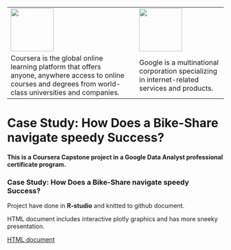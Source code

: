 |                                                                                                                                                                |     |                                                                                                                                         |
|-------------------------------------|----------|--------------------------|
| <img src="https://companieslogo.com/img/orig/COUR_BIG-e3284ace.png" width="100"/>                                                                              |     | <img src="https://upload.wikimedia.org/wikipedia/commons/thumb/2/2f/Google_2015_logo.svg/2560px-Google_2015_logo.svg.png" width="100"/> |
| Coursera is the global online learning platform that offers anyone, anywhere access to online courses and degrees from world-class universities and companies. |     |  Google is a multinational corporation specializing in internet-related services and products.                                          |

# Case Study: How Does a Bike-Share navigate speedy Success?

#### This is a Coursera Capstone project in a Google Data Analyst professional certificate program.

### Case Study: How Does a Bike-Share navigate speedy Success?

Project have done in **R-studio** and knitted to github document.

HTML document includes interactive plotly graphics and has more sneeky presentation.

[HTML document](/Coursera/Case_study/CS_3.md)
